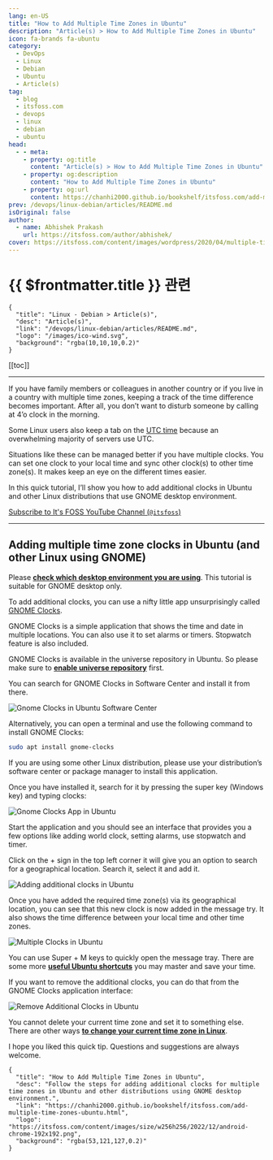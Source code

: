 ```yaml
---
lang: en-US
title: "How to Add Multiple Time Zones in Ubuntu"
description: "Article(s) > How to Add Multiple Time Zones in Ubuntu"
icon: fa-brands fa-ubuntu
category:
  - DevOps
  - Linux
  - Debian
  - Ubuntu
  - Article(s)
tag:
  - blog
  - itsfoss.com
  - devops
  - linux
  - debian
  - ubuntu
head:
  - - meta:
    - property: og:title
      content: "Article(s) > How to Add Multiple Time Zones in Ubuntu"
    - property: og:description
      content: "How to Add Multiple Time Zones in Ubuntu"
    - property: og:url
      content: https://chanhi2000.github.io/bookshelf/itsfoss.com/add-multiple-time-zones-ubuntu.html
prev: /devops/linux-debian/articles/README.md
isOriginal: false
author: 
  - name: Abhishek Prakash
    url: https://itsfoss.com/author/abhishek/
cover: https://itsfoss.com/content/images/wordpress/2020/04/multiple-timezone-clocks.jpg
---
```


# {{ $frontmatter.title }} 관련

```component VPCard
{
  "title": "Linux - Debian > Article(s)",
  "desc": "Article(s)",
  "link": "/devops/linux-debian/articles/README.md",
  "logo": "/images/ico-wind.svg",
  "background": "rgba(10,10,10,0.2)"
}
```

[[toc]]

---

<SiteInfo
  name="How to Add Multiple Time Zones in Ubuntu"
  desc="Follow the steps for adding additional clocks for multiple time zones in Ubuntu and other distributions using GNOME desktop environment."
  url="https://itsfoss.com/add-multiple-time-zones-ubuntu"
  logo="https://itsfoss.com/content/images/size/w256h256/2022/12/android-chrome-192x192.png"
  preview="https://itsfoss.com/content/images/wordpress/2020/04/multiple-timezone-clocks.jpg"/>

If you have family members or colleagues in another country or if you live in a country with multiple time zones, keeping a track of the time difference becomes important. After all, you don’t want to disturb someone by calling at 4’o clock in the morning.

Some Linux users also keep a tab on the [<VPIcon icon="fa-brands fa-wiikipedia-w"/>UTC time](https://en.wikipedia.org/wiki/Coordinated_Universal_Time) because an overwhelming majority of servers use UTC.

Situations like these can be managed better if you have multiple clocks. You can set one clock to your local time and sync other clock(s) to other time zone(s). It makes keep an eye on the different times easier.

In this quick tutorial, I’ll show you how to add additional clocks in Ubuntu and other Linux distributions that use GNOME desktop environment.

[Subscribe to It's FOSS YouTube Channel (<VPIcon icon="fa-brands fa-youtube"/>`@itsfoss`)](https://youtube.com/@itsfoss)

---

## Adding multiple time zone clocks in Ubuntu (and other Linux using GNOME)

Please [**check which desktop environment you are using**](/itsfoss.com/find-desktop-environment.md). This tutorial is suitable for GNOME desktop only.

To add additional clocks, you can use a nifty little app unsurprisingly called [<VPIcon icon="fas fa-globe"/>GNOME Clocks](https://wiki.gnome.org/Apps/Clocks).

GNOME Clocks is a simple application that shows the time and date in multiple locations. You can also use it to set alarms or timers. Stopwatch feature is also included.

GNOME Clocks is available in the universe repository in Ubuntu. So please make sure to [**enable universe repository**](/itsfoss.com/ubuntu-repositories.md) first.

You can search for GNOME Clocks in Software Center and install it from there.

![Gnome Clocks in Ubuntu Software Center](https://itsfoss.com/content/images/wordpress/2020/04/gnome-clocks-ubuntu-software-center.jpg)

Alternatively, you can open a terminal and use the following command to install GNOME Clocks:

```sh
sudo apt install gnome-clocks
```

If you are using some other Linux distribution, please use your distribution’s software center or package manager to install this application.

Once you have installed it, search for it by pressing the super key (Windows key) and typing clocks:

![Gnome Clocks App in Ubuntu](https://itsfoss.com/content/images/wordpress/2020/04/gnome-clocks-app-search-ubuntu.jpg)

Start the application and you should see an interface that provides you a few options like adding world clock, setting alarms, use stopwatch and timer.

Click on the + sign in the top left corner it will give you an option to search for a geographical location. Search it, select it and add it.

![Adding additional clocks in Ubuntu](https://itsfoss.com/content/images/wordpress/2020/04/add-multiple-time-zones-gnome.jpg)

Once you have added the required time zone(s) via its geographical location, you can see that this new clock is now added in the message try. It also shows the time difference between your local time and other time zones.

![Multiple Clocks in Ubuntu](https://itsfoss.com/content/images/wordpress/2020/04/multiple-clocks-ubuntu.jpg)

You can use Super + M keys to quickly open the message tray. There are some more [**useful Ubuntu shortcuts**](/itsfoss.com/ubuntu-shortcuts.md) you may master and save your time.

If you want to remove the additional clocks, you can do that from the GNOME Clocks application interface:

![Remove Additional Clocks in Ubuntu](https://itsfoss.com/content/images/wordpress/2020/04/remove-additional-clocks-ubuntu.jpg)

You cannot delete your current time zone and set it to something else. There are other ways [**to change your current time zone in Linux**](/itsfoss.com/change-timezone-ubuntu.md).

I hope you liked this quick tip. Questions and suggestions are always welcome.

<!-- TODO: add ARTICLE CARD -->
```component VPCard
{
  "title": "How to Add Multiple Time Zones in Ubuntu",
  "desc": "Follow the steps for adding additional clocks for multiple time zones in Ubuntu and other distributions using GNOME desktop environment.",
  "link": "https://chanhi2000.github.io/bookshelf/itsfoss.com/add-multiple-time-zones-ubuntu.html",
  "logo": "https://itsfoss.com/content/images/size/w256h256/2022/12/android-chrome-192x192.png",
  "background": "rgba(53,121,127,0.2)"
}
```
